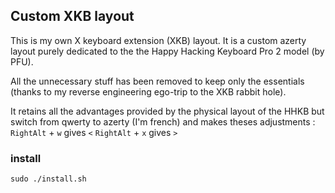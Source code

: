 ## Custom XKB layout

This is my own X keyboard extension (XKB) layout. It is a custom azerty layout purely dedicated to the the Happy Hacking Keyboard Pro 2 model (by PFU).

All the unnecessary stuff has been removed to keep only the essentials (thanks to my reverse engineering ego-trip to the XKB rabbit hole).

It retains all the advantages provided by the physical layout of the HHKB but switch from qwerty to azerty (I'm french) and makes theses adjustments :
`RightAlt` + `w` gives `<`
`RightAlt` + `x` gives `>`

### install

```
sudo ./install.sh
```
